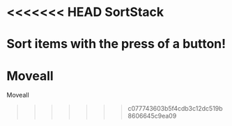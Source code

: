 <<<<<<< HEAD
SortStack
=======

Sort items with the press of a button!
=======
Moveall
=======

Moveall
>>>>>>> c077743603b5f4cdb3c12dc519b8606645c9ea09
